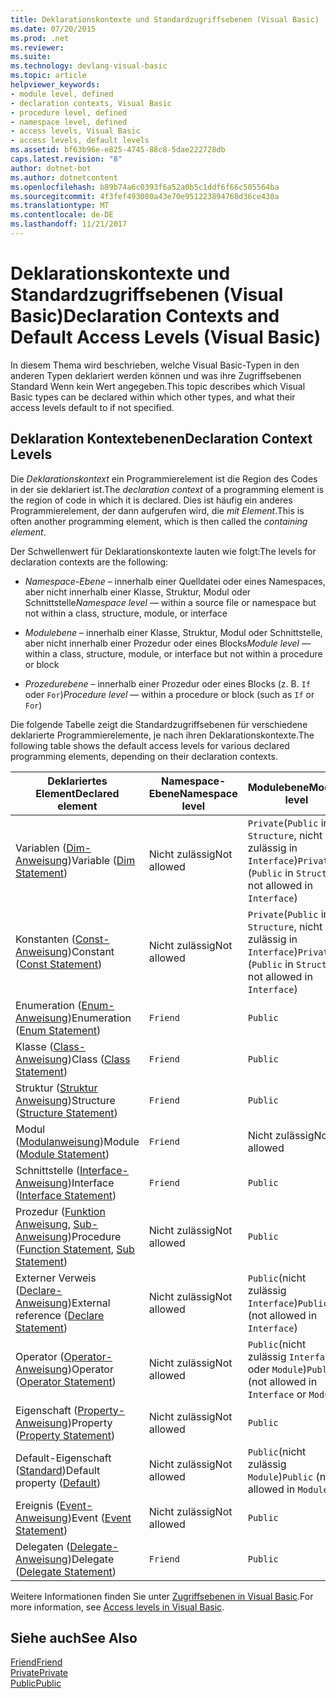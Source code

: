 ```yaml
---
title: Deklarationskontexte und Standardzugriffsebenen (Visual Basic)
ms.date: 07/20/2015
ms.prod: .net
ms.reviewer: 
ms.suite: 
ms.technology: devlang-visual-basic
ms.topic: article
helpviewer_keywords:
- module level, defined
- declaration contexts, Visual Basic
- procedure level, defined
- namespace level, defined
- access levels, Visual Basic
- access levels, default levels
ms.assetid: bf63b96e-e825-4745-88c8-5dae222728db
caps.latest.revision: "8"
author: dotnet-bot
ms.author: dotnetcontent
ms.openlocfilehash: b89b74a6c0393f6a52a0b5c1ddf6f66c505564ba
ms.sourcegitcommit: 4f3fef493080a43e70e951223894768d36ce430a
ms.translationtype: MT
ms.contentlocale: de-DE
ms.lasthandoff: 11/21/2017
---
```

# <a name="declaration-contexts-and-default-access-levels-visual-basic"></a><span data-ttu-id="f4a8d-102">Deklarationskontexte und Standardzugriffsebenen (Visual Basic)</span><span class="sxs-lookup"><span data-stu-id="f4a8d-102">Declaration Contexts and Default Access Levels (Visual Basic)</span></span>
<span data-ttu-id="f4a8d-103">In diesem Thema wird beschrieben, welche Visual Basic-Typen in den anderen Typen deklariert werden können und was ihre Zugriffsebenen Standard Wenn kein Wert angegeben.</span><span class="sxs-lookup"><span data-stu-id="f4a8d-103">This topic describes which Visual Basic types can be declared within which other types, and what their access levels default to if not specified.</span></span>  
  
## <a name="declaration-context-levels"></a><span data-ttu-id="f4a8d-104">Deklaration Kontextebenen</span><span class="sxs-lookup"><span data-stu-id="f4a8d-104">Declaration Context Levels</span></span>  
 <span data-ttu-id="f4a8d-105">Die *Deklarationskontext* ein Programmierelement ist die Region des Codes in der sie deklariert ist.</span><span class="sxs-lookup"><span data-stu-id="f4a8d-105">The *declaration context* of a programming element is the region of code in which it is declared.</span></span> <span data-ttu-id="f4a8d-106">Dies ist häufig ein anderes Programmierelement, der dann aufgerufen wird, die *mit Element*.</span><span class="sxs-lookup"><span data-stu-id="f4a8d-106">This is often another programming element, which is then called the *containing element*.</span></span>  
  
 <span data-ttu-id="f4a8d-107">Der Schwellenwert für Deklarationskontexte lauten wie folgt:</span><span class="sxs-lookup"><span data-stu-id="f4a8d-107">The levels for declaration contexts are the following:</span></span>  
  
-   <span data-ttu-id="f4a8d-108">*Namespace-Ebene* – innerhalb einer Quelldatei oder eines Namespaces, aber nicht innerhalb einer Klasse, Struktur, Modul oder Schnittstelle</span><span class="sxs-lookup"><span data-stu-id="f4a8d-108">*Namespace level* — within a source file or namespace but not within a class, structure, module, or interface</span></span>  
  
-   <span data-ttu-id="f4a8d-109">*Modulebene* – innerhalb einer Klasse, Struktur, Modul oder Schnittstelle, aber nicht innerhalb einer Prozedur oder eines Blocks</span><span class="sxs-lookup"><span data-stu-id="f4a8d-109">*Module level* — within a class, structure, module, or interface but not within a procedure or block</span></span>  
  
-   <span data-ttu-id="f4a8d-110">*Prozedurebene* – innerhalb einer Prozedur oder eines Blocks (z. B. `If` oder `For`)</span><span class="sxs-lookup"><span data-stu-id="f4a8d-110">*Procedure level* — within a procedure or block (such as `If` or `For`)</span></span>  
  
 <span data-ttu-id="f4a8d-111">Die folgende Tabelle zeigt die Standardzugriffsebenen für verschiedene deklarierte Programmierelemente, je nach ihren Deklarationskontexte.</span><span class="sxs-lookup"><span data-stu-id="f4a8d-111">The following table shows the default access levels for various declared programming elements, depending on their declaration contexts.</span></span>  
  
|<span data-ttu-id="f4a8d-112">Deklariertes Element</span><span class="sxs-lookup"><span data-stu-id="f4a8d-112">Declared element</span></span>|<span data-ttu-id="f4a8d-113">Namespace-Ebene</span><span class="sxs-lookup"><span data-stu-id="f4a8d-113">Namespace level</span></span>|<span data-ttu-id="f4a8d-114">Modulebene</span><span class="sxs-lookup"><span data-stu-id="f4a8d-114">Module level</span></span>|<span data-ttu-id="f4a8d-115">Prozedurebene</span><span class="sxs-lookup"><span data-stu-id="f4a8d-115">Procedure level</span></span>|  
|----------------------|---------------------|------------------|---------------------|  
|<span data-ttu-id="f4a8d-116">Variablen ([Dim-Anweisung](../../../visual-basic/language-reference/statements/dim-statement.md))</span><span class="sxs-lookup"><span data-stu-id="f4a8d-116">Variable ([Dim Statement](../../../visual-basic/language-reference/statements/dim-statement.md))</span></span>|<span data-ttu-id="f4a8d-117">Nicht zulässig</span><span class="sxs-lookup"><span data-stu-id="f4a8d-117">Not allowed</span></span>|<span data-ttu-id="f4a8d-118">`Private`(`Public` in `Structure`, nicht zulässig in `Interface`)</span><span class="sxs-lookup"><span data-stu-id="f4a8d-118">`Private` (`Public` in `Structure`, not allowed in `Interface`)</span></span>|`Public`|  
|<span data-ttu-id="f4a8d-119">Konstanten ([Const-Anweisung](../../../visual-basic/language-reference/statements/const-statement.md))</span><span class="sxs-lookup"><span data-stu-id="f4a8d-119">Constant ([Const Statement](../../../visual-basic/language-reference/statements/const-statement.md))</span></span>|<span data-ttu-id="f4a8d-120">Nicht zulässig</span><span class="sxs-lookup"><span data-stu-id="f4a8d-120">Not allowed</span></span>|<span data-ttu-id="f4a8d-121">`Private`(`Public` in `Structure`, nicht zulässig in `Interface`)</span><span class="sxs-lookup"><span data-stu-id="f4a8d-121">`Private` (`Public` in `Structure`, not allowed in `Interface`)</span></span>|`Public`|  
|<span data-ttu-id="f4a8d-122">Enumeration ([Enum-Anweisung](../../../visual-basic/language-reference/statements/enum-statement.md))</span><span class="sxs-lookup"><span data-stu-id="f4a8d-122">Enumeration ([Enum Statement](../../../visual-basic/language-reference/statements/enum-statement.md))</span></span>|`Friend`|`Public`|<span data-ttu-id="f4a8d-123">Nicht zulässig</span><span class="sxs-lookup"><span data-stu-id="f4a8d-123">Not allowed</span></span>|  
|<span data-ttu-id="f4a8d-124">Klasse ([Class-Anweisung](../../../visual-basic/language-reference/statements/class-statement.md))</span><span class="sxs-lookup"><span data-stu-id="f4a8d-124">Class ([Class Statement](../../../visual-basic/language-reference/statements/class-statement.md))</span></span>|`Friend`|`Public`|<span data-ttu-id="f4a8d-125">Nicht zulässig</span><span class="sxs-lookup"><span data-stu-id="f4a8d-125">Not allowed</span></span>|  
|<span data-ttu-id="f4a8d-126">Struktur ([Struktur Anweisung](../../../visual-basic/language-reference/statements/structure-statement.md))</span><span class="sxs-lookup"><span data-stu-id="f4a8d-126">Structure ([Structure Statement](../../../visual-basic/language-reference/statements/structure-statement.md))</span></span>|`Friend`|`Public`|<span data-ttu-id="f4a8d-127">Nicht zulässig</span><span class="sxs-lookup"><span data-stu-id="f4a8d-127">Not allowed</span></span>|  
|<span data-ttu-id="f4a8d-128">Modul ([Modulanweisung](../../../visual-basic/language-reference/statements/module-statement.md))</span><span class="sxs-lookup"><span data-stu-id="f4a8d-128">Module ([Module Statement](../../../visual-basic/language-reference/statements/module-statement.md))</span></span>|`Friend`|<span data-ttu-id="f4a8d-129">Nicht zulässig</span><span class="sxs-lookup"><span data-stu-id="f4a8d-129">Not allowed</span></span>|<span data-ttu-id="f4a8d-130">Nicht zulässig</span><span class="sxs-lookup"><span data-stu-id="f4a8d-130">Not allowed</span></span>|  
|<span data-ttu-id="f4a8d-131">Schnittstelle ([Interface-Anweisung](../../../visual-basic/language-reference/statements/interface-statement.md))</span><span class="sxs-lookup"><span data-stu-id="f4a8d-131">Interface ([Interface Statement](../../../visual-basic/language-reference/statements/interface-statement.md))</span></span>|`Friend`|`Public`|<span data-ttu-id="f4a8d-132">Nicht zulässig</span><span class="sxs-lookup"><span data-stu-id="f4a8d-132">Not allowed</span></span>|  
|<span data-ttu-id="f4a8d-133">Prozedur ([Funktion Anweisung](../../../visual-basic/language-reference/statements/function-statement.md), [Sub-Anweisung](../../../visual-basic/language-reference/statements/sub-statement.md))</span><span class="sxs-lookup"><span data-stu-id="f4a8d-133">Procedure ([Function Statement](../../../visual-basic/language-reference/statements/function-statement.md), [Sub Statement](../../../visual-basic/language-reference/statements/sub-statement.md))</span></span>|<span data-ttu-id="f4a8d-134">Nicht zulässig</span><span class="sxs-lookup"><span data-stu-id="f4a8d-134">Not allowed</span></span>|`Public`|<span data-ttu-id="f4a8d-135">Nicht zulässig</span><span class="sxs-lookup"><span data-stu-id="f4a8d-135">Not allowed</span></span>|  
|<span data-ttu-id="f4a8d-136">Externer Verweis ([Declare-Anweisung](../../../visual-basic/language-reference/statements/declare-statement.md))</span><span class="sxs-lookup"><span data-stu-id="f4a8d-136">External reference ([Declare Statement](../../../visual-basic/language-reference/statements/declare-statement.md))</span></span>|<span data-ttu-id="f4a8d-137">Nicht zulässig</span><span class="sxs-lookup"><span data-stu-id="f4a8d-137">Not allowed</span></span>|<span data-ttu-id="f4a8d-138">`Public`(nicht zulässig `Interface`)</span><span class="sxs-lookup"><span data-stu-id="f4a8d-138">`Public` (not allowed in `Interface`)</span></span>|<span data-ttu-id="f4a8d-139">Nicht zulässig</span><span class="sxs-lookup"><span data-stu-id="f4a8d-139">Not allowed</span></span>|  
|<span data-ttu-id="f4a8d-140">Operator ([Operator-Anweisung](../../../visual-basic/language-reference/statements/operator-statement.md))</span><span class="sxs-lookup"><span data-stu-id="f4a8d-140">Operator ([Operator Statement](../../../visual-basic/language-reference/statements/operator-statement.md))</span></span>|<span data-ttu-id="f4a8d-141">Nicht zulässig</span><span class="sxs-lookup"><span data-stu-id="f4a8d-141">Not allowed</span></span>|<span data-ttu-id="f4a8d-142">`Public`(nicht zulässig `Interface` oder `Module`)</span><span class="sxs-lookup"><span data-stu-id="f4a8d-142">`Public` (not allowed in `Interface` or `Module`)</span></span>|<span data-ttu-id="f4a8d-143">Nicht zulässig</span><span class="sxs-lookup"><span data-stu-id="f4a8d-143">Not allowed</span></span>|  
|<span data-ttu-id="f4a8d-144">Eigenschaft ([Property-Anweisung](../../../visual-basic/language-reference/statements/property-statement.md))</span><span class="sxs-lookup"><span data-stu-id="f4a8d-144">Property ([Property Statement](../../../visual-basic/language-reference/statements/property-statement.md))</span></span>|<span data-ttu-id="f4a8d-145">Nicht zulässig</span><span class="sxs-lookup"><span data-stu-id="f4a8d-145">Not allowed</span></span>|`Public`|<span data-ttu-id="f4a8d-146">Nicht zulässig</span><span class="sxs-lookup"><span data-stu-id="f4a8d-146">Not allowed</span></span>|  
|<span data-ttu-id="f4a8d-147">Default-Eigenschaft ([Standard](../../../visual-basic/language-reference/modifiers/default.md))</span><span class="sxs-lookup"><span data-stu-id="f4a8d-147">Default property ([Default](../../../visual-basic/language-reference/modifiers/default.md))</span></span>|<span data-ttu-id="f4a8d-148">Nicht zulässig</span><span class="sxs-lookup"><span data-stu-id="f4a8d-148">Not allowed</span></span>|<span data-ttu-id="f4a8d-149">`Public`(nicht zulässig `Module`)</span><span class="sxs-lookup"><span data-stu-id="f4a8d-149">`Public` (not allowed in `Module`)</span></span>|<span data-ttu-id="f4a8d-150">Nicht zulässig</span><span class="sxs-lookup"><span data-stu-id="f4a8d-150">Not allowed</span></span>|  
|<span data-ttu-id="f4a8d-151">Ereignis ([Event-Anweisung](../../../visual-basic/language-reference/statements/event-statement.md))</span><span class="sxs-lookup"><span data-stu-id="f4a8d-151">Event ([Event Statement](../../../visual-basic/language-reference/statements/event-statement.md))</span></span>|<span data-ttu-id="f4a8d-152">Nicht zulässig</span><span class="sxs-lookup"><span data-stu-id="f4a8d-152">Not allowed</span></span>|`Public`|<span data-ttu-id="f4a8d-153">Nicht zulässig</span><span class="sxs-lookup"><span data-stu-id="f4a8d-153">Not allowed</span></span>|  
|<span data-ttu-id="f4a8d-154">Delegaten ([Delegate-Anweisung](../../../visual-basic/language-reference/statements/delegate-statement.md))</span><span class="sxs-lookup"><span data-stu-id="f4a8d-154">Delegate ([Delegate Statement](../../../visual-basic/language-reference/statements/delegate-statement.md))</span></span>|`Friend`|`Public`|<span data-ttu-id="f4a8d-155">Nicht zulässig</span><span class="sxs-lookup"><span data-stu-id="f4a8d-155">Not allowed</span></span>|  
  
 <span data-ttu-id="f4a8d-156">Weitere Informationen finden Sie unter [Zugriffsebenen in Visual Basic](../../../visual-basic/programming-guide/language-features/declared-elements/access-levels.md).</span><span class="sxs-lookup"><span data-stu-id="f4a8d-156">For more information, see [Access levels in Visual Basic](../../../visual-basic/programming-guide/language-features/declared-elements/access-levels.md).</span></span>  
  
## <a name="see-also"></a><span data-ttu-id="f4a8d-157">Siehe auch</span><span class="sxs-lookup"><span data-stu-id="f4a8d-157">See Also</span></span>  
 [<span data-ttu-id="f4a8d-158">Friend</span><span class="sxs-lookup"><span data-stu-id="f4a8d-158">Friend</span></span>](../../../visual-basic/language-reference/modifiers/friend.md)  
 [<span data-ttu-id="f4a8d-159">Private</span><span class="sxs-lookup"><span data-stu-id="f4a8d-159">Private</span></span>](../../../visual-basic/language-reference/modifiers/private.md)  
 [<span data-ttu-id="f4a8d-160">Public</span><span class="sxs-lookup"><span data-stu-id="f4a8d-160">Public</span></span>](../../../visual-basic/language-reference/modifiers/public.md)
